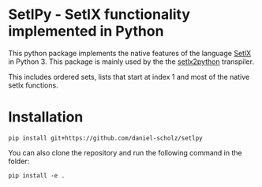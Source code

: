 # SetlPy - SetlX functionality implemented in Python

This python package implements the native features of the language [SetlX](https://randoom.org/Software/SetlX/) in Python 3. This package is mainly used by the the [setlx2python](https://github.com/KeKsBoTer/setlx2python) transpiler.

This includes ordered sets, lists that start at index 1 and most of the native setlx functions.

# Installation  
```
pip install git+https://github.com/daniel-scholz/setlpy
```
You can also clone the repository and run the following command in the folder:
```
pip install -e .
```